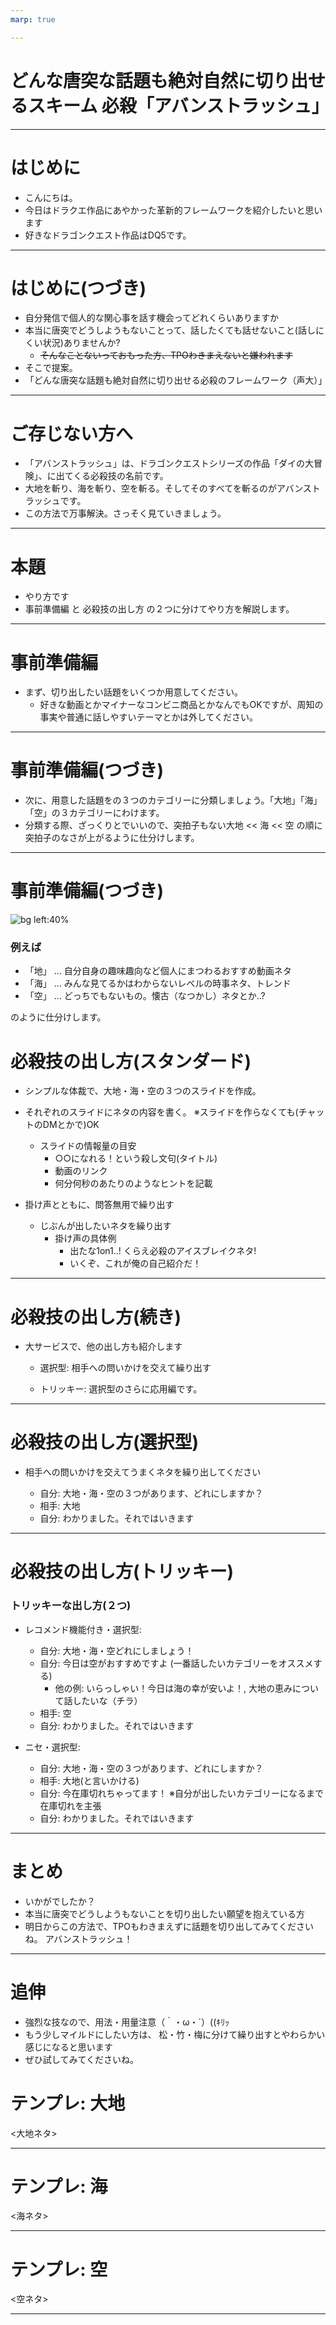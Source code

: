 ```yaml
---
marp: true

---
```

# どんな唐突な話題も絶対自然に切り出せるスキーム 必殺「アバンストラッシュ」

---
# はじめに

- こんにちは。
- 今日はドラクエ作品にあやかった革新的フレームワークを紹介したいと思います
- 好きなドラゴンクエスト作品はDQ5です。

---

# はじめに(つづき)

- 自分発信で個人的な関心事を話す機会ってどれくらいありますか
- 本当に唐突でどうしようもないことって、話したくても話せないこと(話しにくい状況)ありませんか?
  - ~~そんなことないっておもった方、TPOわきまえないと嫌われます~~
- そこで提案。
- 「どんな唐突な話題も絶対自然に切り出せる必殺のフレームワーク（声大）」

---

# ご存じない方へ

- 「アバンストラッシュ」は、ドラゴンクエストシリーズの作品「ダイの大冒険」、に出てくる必殺技の名前です。
- 大地を斬り、海を斬り、空を斬る。そしてそのすべてを斬るのがアバンストラッシュです。
- この方法で万事解決。さっそく見ていきましょう。

---

# 本題

- やり方です
- 事前準備編 と 必殺技の出し方 の２つに分けてやり方を解説します。

---

# 事前準備編

- まず、切り出したい話題をいくつか用意してください。
  - 好きな動画とかマイナーなコンビニ商品とかなんでもOKですが、周知の事実や普通に話しやすいテーマとかは外してください。

---
# 事前準備編(つづき)

- 次に、用意した話題をの３つのカテゴリーに分類しましょう。「大地」「海」「空」の３カテゴリーにわけます。
- 分類する際、ざっくりとでいいので、突拍子もない大地 << 海 << 空 の順に突拍子のなさが上がるように仕分けします。

---

# 事前準備編(つづき)

![bg left:40%](../img/abanstrash-thumbnail.jpg)

### 例えば

- 「地」 ... 自分自身の趣味趣向など個人にまつわるおすすめ動画ネタ
- 「海」 ... みんな見てるかはわからないレベルの時事ネタ、トレンド
- 「空」 ... どっちでもないもの。懐古（なつかし）ネタとか..?

のように仕分けします。

# 必殺技の出し方(スタンダード)

- シンプルな体裁で、大地・海・空の３つのスライドを作成。

- それぞれのスライドにネタの内容を書く。 ※スライドを作らなくても(チャットのDMとかで)OK
    - スライドの情報量の目安
      - ○○になれる！という殺し文句(タイトル)
      - 動画のリンク
      - 何分何秒のあたりのようなヒントを記載

- 掛け声とともに、問答無用で繰り出す
    - じぶんが出したいネタを繰り出す
      - 掛け声の具体例
         - 出たな1on1..! くらえ必殺のアイスブレイクネタ!
         - いくぞ、これが俺の自己紹介だ！
---

# 必殺技の出し方(続き)

- 大サービスで、他の出し方も紹介します
  - 選択型: 相手への問いかけを交えて繰り出す

  - トリッキー: 選択型のさらに応用編です。

---

# 必殺技の出し方(選択型)

- 相手への問いかけを交えてうまくネタを繰り出してください

  - 自分: 大地・海・空の３つがあります、どれにしますか？
  - 相手: 大地
  - 自分: わかりました。それではいきます

---
# 必殺技の出し方(トリッキー)

### トリッキーな出し方(２つ)

- レコメンド機能付き・選択型: 
  - 自分: 大地・海・空どれにしましょう！ 
  - 自分: 今日は空がおすすめですよ (一番話したいカテゴリーをオススメする)
    - 他の例: いらっしゃい！今日は海の幸が安いよ！, 大地の恵みについて話したいな（チラ）
  - 相手: 空
  - 自分: わかりました。それではいきます

- ニセ・選択型:
  - 自分: 大地・海・空の３つがあります、どれにしますか？
  - 相手: 大地(と言いかける)
  - 自分: 今在庫切れちゃってます！  ※自分が出したいカテゴリーになるまで在庫切れを主張
  - 自分: わかりました。それではいきます

---
# まとめ

- いかがでしたか？
- 本当に唐突でどうしようもないことを切り出したい願望を抱えている方
- 明日からこの方法で、TPOもわきまえずに話題を切り出してみてくださいね。 アバンストラッシュ！
---

# 追伸

- 強烈な技なので、用法・用量注意（｀・ω・´）((ｷﾘｯ
- もう少しマイルドにしたい方は、 松・竹・梅に分けて繰り出すとやわらかい感じになると思います
- ぜひ試してみてくださいね。

# テンプレ: 大地

<大地ネタ>

---

# テンプレ: 海

<海ネタ>

---

# テンプレ: 空

<空ネタ>

---
